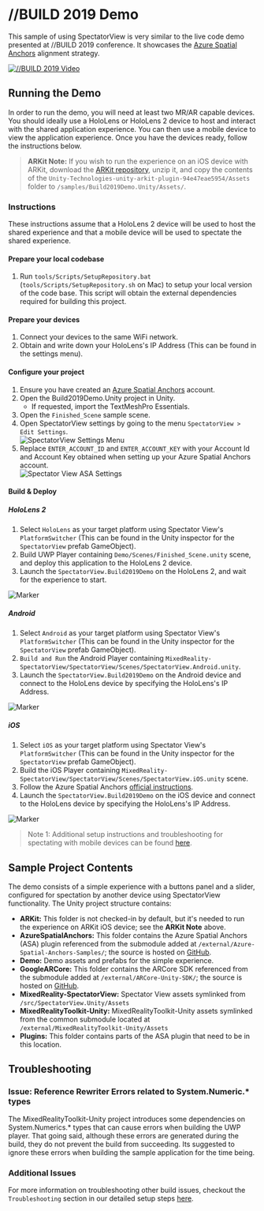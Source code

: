 # //BUILD 2019 Demo

This sample of using SpectatorView is very similar to the live code demo presented at //BUILD 2019 conference. It showcases the [Azure Spatial Anchors](https://azure.microsoft.com/en-us/services/spatial-anchors/) alignment strategy.

[![//BUILD 2019 Video](../../doc/images/Build2019DemoVideo.png)](https://www.youtube.com/watch?v=P8og3nC5FaQ&t=2255 "//BUILD 2019 Video")

## Running the Demo

In order to run the demo, you will need at least two MR/AR capable devices. You should ideally use a HoloLens or HoloLens 2 device to host and interact with the shared application experience. You can then use a mobile device to view the application experience. Once you have the devices ready, follow the instructions below.

> **ARKit Note:** If you wish to run the experience on an iOS device with ARKit, download the [ARKit repository](https://bitbucket.org/Unity-Technologies/unity-arkit-plugin/downloads/), unzip it, and copy the contents of the `Unity-Technologies-unity-arkit-plugin-94e47eae5954/Assets` folder to `/samples/Build2019Demo.Unity/Assets/`.

### Instructions

These instructions assume that a HoloLens 2 device will be used to host the shared experience and that a mobile device will be used to spectate the shared experience.

#### Prepare your local codebase

1. Run `tools/Scripts/SetupRepository.bat` (`tools/Scripts/SetupRepository.sh` on Mac) to setup your local version of the code base. This script will obtain the external dependencies required for building this project.

#### Prepare your devices

1. Connect your devices to the same WiFi network.
2. Obtain and write down your HoloLens's IP Address (This can be found in the settings menu).

#### Configure your project

1. Ensure you have created an [Azure Spatial Anchors](https://docs.microsoft.com/en-us/azure/spatial-anchors/quickstarts/get-started-unity-hololens#create-a-spatial-anchors-resource) account.
2. Open the Build2019Demo.Unity project in Unity.
    - If requested, import the TextMeshPro Essentials.
3. Open the `Finished_Scene` sample scene.
3. Open SpectatorView settings by going to the menu `SpectatorView > Edit Settings`. \
![SpectatorView Settings Menu](../../doc/images/SpectatorViewSettingsMenu.png)
4. Replace `ENTER_ACCOUNT_ID` and `ENTER_ACCOUNT_KEY` with your Account Id and Account Key obtained when setting up your Azure Spatial Anchors account. \
![Spectator View ASA Settings](../../doc/images/SpectatorViewSettingsASA.png)

#### Build & Deploy

##### HoloLens 2

1. Select `HoloLens` as your target platform using Spectator View's `PlatformSwitcher` (This can be found in the Unity inspector for the `SpectatorView` prefab GameObject).
2. Build UWP Player containing `Demo/Scenes/Finished_Scene.unity` scene, and deploy this application to the HoloLens 2 device.
3. Launch the `SpectatorView.Build2019Demo` on the HoloLens 2, and wait for the experience to start.

![Marker](./../../doc/images/HoloLensBuild2019SampleBuildSettings.png)

##### Android

1. Select `Android` as your target platform using Spectator View's `PlatformSwitcher` (This can be found in the Unity inspector for the `SpectatorView` prefab GameObject).
2. `Build and Run` the Android Player containing `MixedReality-SpectatorView/SpectatorView/Scenes/SpectatorView.Android.unity`.
3. Launch the `SpectatorView.Build2019Demo` on the Android device and connect to the HoloLens device by specifying the HoloLens's IP Address.

![Marker](./../../doc/images/AndroidBuild2019SampleBuildSettings.png)

##### iOS

1. Select `iOS` as your target platform using Spectator View's `PlatformSwitcher` (This can be found in the Unity inspector for the `SpectatorView` prefab GameObject).
2. Build the iOS Player containing `MixedReality-SpectatorView/SpectatorView/Scenes/SpectatorView.iOS.unity` scene.
3. Follow the Azure Spatial Anchors [official instructions](https://docs.microsoft.com/en-us/azure/spatial-anchors/quickstarts/get-started-unity-ios#open-the-xcode-project).
4. Launch the `SpectatorView.Build2019Demo` on the iOS device and connect to the HoloLens device by specifying the HoloLens's IP Address.

![Marker](./../../doc/images/iOSBuild2019SampleBuildSettings.png)

> Note 1: Additional setup instructions and troubleshooting for spectating with mobile devices can be found [here](../../doc/SpectatorView.Setup.md#building--deploying).

## Sample Project Contents

The demo consists of a simple experience with a buttons panel and a slider, configured for spectation by another device using SpectatorView functionality. The Unity project structure contains:

- **ARKit:** This folder is not checked-in by default, but it's needed to run the experience on ARKit iOS device; see the **ARKit Note** above.
- **AzureSpatialAnchors:** This folder contains the Azure Spatial Anchors (ASA) plugin referenced from the submodule added at `/external/Azure-Spatial-Anchors-Samples/`; the source is hosted on [GitHub](https://github.com/Azure/azure-spatial-anchors-samples).
- **Demo:** Demo assets and prefabs for the simple experience.
- **GoogleARCore:** This folder contains the ARCore SDK referenced from the submodule added at `/external/ARCore-Unity-SDK/`; the source is hosted on [GitHub](https://github.com/google-ar/arcore-unity-sdk).
- **MixedReality-SpectatorView:** Spectator View assets symlinked from `/src/SpectatorView.Unity/Assets`
- **MixedRealityToolkit-Unity:** MixedRealityToolkit-Unity assets symlinked from the common submodule located at `/external/MixedRealityToolkit-Unity/Assets`
- **Plugins:** This folder contains parts of the ASA plugin that need to be in this location.

## Troubleshooting

### __Issue:__ Reference Rewriter Errors related to System.Numeric.* types
The MixedRealityToolkit-Unity project introduces some dependencies on System.Numerics.* types that can cause errors when building the UWP player. That going said, although these errors are generated during the build, they do not prevent the build from succeeding. Its suggested to ignore these errors when building the sample application for the time being.

### __Additional Issues__
For more information on troubleshooting other build issues, checkout the `Troubleshooting` section in our detailed setup steps [here](../../doc/SpectatorView.Setup.md#troubleshooting).